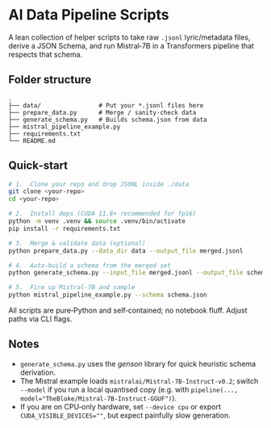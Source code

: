 # AI Data Pipeline Scripts

A lean collection of helper scripts to take raw `.jsonl` lyric/metadata files, derive a JSON Schema, and run Mistral‑7B in a Transformers pipeline that respects that schema.

## Folder structure

```
.
├── data/                # Put your *.jsonl files here
├── prepare_data.py      # Merge / sanity‑check data
├── generate_schema.py   # Builds schema.json from data
├── mistral_pipeline_example.py
├── requirements.txt
└── README.md
```

## Quick‑start

```bash
# 1.  Clone your repo and drop JSONL inside ./data
git clone <your‑repo>
cd <your‑repo>

# 2.  Install deps (CUDA 11.8+ recommended for fp16)
python -m venv .venv && source .venv/bin/activate
pip install -r requirements.txt

# 3.  Merge & validate data (optional)
python prepare_data.py --data_dir data --output_file merged.jsonl

# 4.  Auto‑build a schema from the merged set
python generate_schema.py --input_file merged.jsonl --output_file schema.json

# 5.  Fire up Mistral‑7B and sample
python mistral_pipeline_example.py --schema schema.json
```

All scripts are pure‑Python and self‑contained; no notebook fluff.  Adjust paths via CLI flags.

## Notes
- `generate_schema.py` uses the *genson* library for  quick heuristic schema derivation.
- The Mistral example loads `mistralai/Mistral-7B-Instruct-v0.2`; switch `--model` if you run a local quantised copy (e.g. with `pipeline(..., model="TheBloke/Mistral-7B-Instruct-GGUF")`).
- If you are on CPU‑only hardware, set `--device cpu` or export `CUDA_VISIBLE_DEVICES=""`, but expect painfully slow generation.

